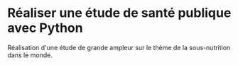 # Réaliser une étude de santé publique avec Python

Réalisation d'une étude de grande ampleur sur le thème de la sous-nutrition dans le monde.
